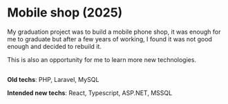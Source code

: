 # Mobile shop (2025)

My graduation project was to build a mobile phone shop, it was enough for me to graduate but after a few years of working, I found it was not good enough and decided to rebuild it.

This is also an opportunity for me to learn more new technologies.
##

**Old techs**: PHP, Laravel, MySQL

**Intended new techs**: React, Typescript, ASP.NET, MSSQL

